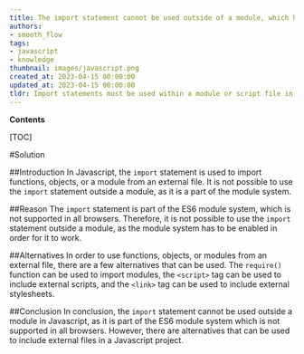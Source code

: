 ```yaml
---
title: The import statement cannot be used outside of a module, which has caused a syntaxerror
authors:
- smooth_flow
tags:
- javascript
- knowledge
thumbnail: images/javascript.png
created_at: 2023-04-15 00:00:00
updated_at: 2023-04-15 00:00:00
tldr: Import statements must be used within a module or script file in Javascript.
---
```


**Contents**

[TOC]

#Solution 

##Introduction
In Javascript, the `import` statement is used to import functions, objects, or a module from an external file. It is not possible to use the `import` statement outside a module, as it is a part of the module system.

##Reason
The `import` statement is part of the ES6 module system, which is not supported in all browsers. Therefore, it is not possible to use the `import` statement outside a module, as the module system has to be enabled in order for it to work.

##Alternatives
In order to use functions, objects, or modules from an external file, there are a few alternatives that can be used. The `require()` function can be used to import modules, the `<script>` tag can be used to include external scripts, and the `<link>` tag can be used to include external stylesheets.

##Conclusion
In conclusion, the `import` statement cannot be used outside a module in Javascript, as it is part of the ES6 module system which is not supported in all browsers. However, there are alternatives that can be used to include external files in a Javascript project.
